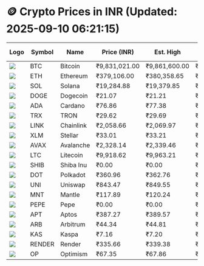 # 🪙 Crypto Prices in INR (Updated: 2025-09-10 06:21:15)

| Logo | Symbol | Name       | Price (INR) | Est. High | Est. Low | Gross Profit | Fees | Net Profit | ROI % |
|------|--------|------------|-------------|-----------|----------|---------------|------|-------------|--------|
| ![](https://coin-images.coingecko.com/coins/images/1/large/bitcoin.png?1696501400) | BTC    | Bitcoin    | ₹9,831,021.00 | ₹9,861,600.00 | ₹9,800,442.00 | ₹624.03 | ₹200.00 | ₹424.03 | 0.42% |
| ![](https://coin-images.coingecko.com/coins/images/279/large/ethereum.png?1696501628) | ETH    | Ethereum   | ₹379,106.00 | ₹380,358.65 | ₹377,853.35 | ₹663.04 | ₹200.00 | ₹463.04 | 0.46% |
| ![](https://coin-images.coingecko.com/coins/images/4128/large/solana.png?1718769756) | SOL    | Solana     | ₹19,284.88 | ₹19,379.85 | ₹19,189.91 | ₹989.80 | ₹200.00 | ₹789.80 | 0.79% |
| ![](https://coin-images.coingecko.com/coins/images/5/large/dogecoin.png?1696501409) | DOGE   | Dogecoin   | ₹21.07 | ₹21.21 | ₹20.93 | ₹1,361.84 | ₹200.00 | ₹1,161.84 | 1.16% |
| ![](https://coin-images.coingecko.com/coins/images/975/large/cardano.png?1696502090) | ADA    | Cardano    | ₹76.86 | ₹77.38 | ₹76.34 | ₹1,351.78 | ₹200.00 | ₹1,151.78 | 1.15% |
| ![](https://coin-images.coingecko.com/coins/images/1094/large/tron-logo.png?1696502193) | TRX    | TRON       | ₹29.62 | ₹29.69 | ₹29.55 | ₹456.81 | ₹200.00 | ₹256.81 | 0.26% |
| ![](https://coin-images.coingecko.com/coins/images/877/large/chainlink-new-logo.png?1696502009) | LINK   | Chainlink  | ₹2,058.66 | ₹2,069.97 | ₹2,047.35 | ₹1,104.55 | ₹200.00 | ₹904.55 | 0.90% |
| ![](https://coin-images.coingecko.com/coins/images/100/large/fmpFRHHQ_400x400.jpg?1735231350) | XLM    | Stellar    | ₹33.01 | ₹33.21 | ₹32.81 | ₹1,234.47 | ₹200.00 | ₹1,034.47 | 1.03% |
| ![](https://coin-images.coingecko.com/coins/images/12559/large/Avalanche_Circle_RedWhite_Trans.png?1696512369) | AVAX   | Avalanche  | ₹2,328.14 | ₹2,339.46 | ₹2,316.82 | ₹976.85 | ₹200.00 | ₹776.85 | 0.78% |
| ![](https://coin-images.coingecko.com/coins/images/2/large/litecoin.png?1696501400) | LTC    | Litecoin   | ₹9,918.62 | ₹9,963.21 | ₹9,874.03 | ₹903.22 | ₹200.00 | ₹703.22 | 0.70% |
| ![](https://coin-images.coingecko.com/coins/images/11939/large/shiba.png?1696511800) | SHIB   | Shiba Inu  | ₹0.00 | ₹0.00 | ₹0.00 | ₹1,033.79 | ₹200.00 | ₹833.79 | 0.83% |
| ![](https://coin-images.coingecko.com/coins/images/12171/large/polkadot.png?1696512008) | DOT    | Polkadot   | ₹360.96 | ₹362.76 | ₹359.16 | ₹1,003.18 | ₹200.00 | ₹803.18 | 0.80% |
| ![](https://coin-images.coingecko.com/coins/images/12504/large/uniswap-logo.png?1720676669) | UNI    | Uniswap    | ₹843.47 | ₹849.55 | ₹837.39 | ₹1,450.93 | ₹200.00 | ₹1,250.93 | 1.25% |
| ![](https://coin-images.coingecko.com/coins/images/30980/large/Mantle-Logo-mark.png?1739213200) | MNT    | Mantle     | ₹117.89 | ₹120.24 | ₹115.54 | ₹4,068.74 | ₹200.00 | ₹3,868.74 | 3.87% |
| ![](https://coin-images.coingecko.com/coins/images/29850/large/pepe-token.jpeg?1696528776) | PEPE   | Pepe       | ₹0.00 | ₹0.00 | ₹0.00 | ₹1,761.09 | ₹200.00 | ₹1,561.09 | 1.56% |
| ![](https://coin-images.coingecko.com/coins/images/26455/large/aptos_round.png?1696525528) | APT    | Aptos      | ₹387.27 | ₹389.57 | ₹384.97 | ₹1,196.20 | ₹200.00 | ₹996.20 | 1.00% |
| ![](https://coin-images.coingecko.com/coins/images/16547/large/arb.jpg?1721358242) | ARB    | Arbitrum   | ₹44.34 | ₹44.81 | ₹43.87 | ₹2,147.30 | ₹200.00 | ₹1,947.30 | 1.95% |
| ![](https://coin-images.coingecko.com/coins/images/25751/large/kaspa-icon-exchanges.png?1696524837) | KAS    | Kaspa      | ₹7.16 | ₹7.20 | ₹7.12 | ₹1,053.00 | ₹200.00 | ₹853.00 | 0.85% |
| ![](https://coin-images.coingecko.com/coins/images/11636/large/rndr.png?1696511529) | RENDER | Render     | ₹335.66 | ₹339.38 | ₹331.94 | ₹2,238.63 | ₹200.00 | ₹2,038.63 | 2.04% |
| ![](https://coin-images.coingecko.com/coins/images/25244/large/Optimism.png?1696524385) | OP     | Optimism   | ₹67.35 | ₹67.86 | ₹66.84 | ₹1,530.55 | ₹200.00 | ₹1,330.55 | 1.33% |
